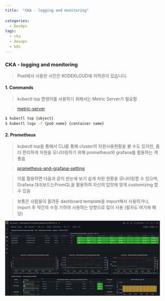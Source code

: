 ```yaml
---
title:  "CKA - logging and monitoring"

categories:
  - DevOps
tags:
  - cka
  - devops
  - k8s
---
```


### CKA - logging and monitoring

> Post에서 사용한 사진은 KODEKLOUD에 저작권이 있습니다.

#### 1. Commands

> kubectl top 명령어를 사용하기 위해서는 Metric Server가 필요함

> [metric-server](https://github.com/kubernetes-incubator/metrics-server.git)

```bash
$ kubectl top {object}
$ kubectl logs -f {pod name} {container name}
```

#### 2. Prometheus

> kubectl top을 통해서 CLI를 통해 cluster의 자원사용현황을 볼 수도 있지만, 좀 더 편리하게 자원을 모니터링하기 위해 prometheus와 grafana를 활용하는 게 좋음

> [prometheus-and-grafana-setting](https://github.com/smilejj91/k8s-cluster-setting/tree/main/app/prometheus)

> 이를 활용하면 다음과 같이 한눈에 보기 쉽게 자원 현황을 모니터링할 수 있으며, Grafana 대쉬보드는PromQL을 활용하여 자신의 입맛에 맞게 customizing 할 수 있음

> 보통은 사람들이 올려둔  dashboard template을 import해서 사용하거나, import 후 약간의 수정 가하여 사용하는  방향으로 많이 사용 (필자도 여기에 해당)

![K8S prometheus-and-grafana](/assets/img/k8s-prometheus-and-grafana.png)

